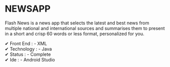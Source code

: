 # NEWSAPP

Flash News is a news app that selects the latest and best news from multiple national and international sources and summarises them to present in a short and crisp 60 words or less format, personalized for you.


✔ Front End : - XML </br>
✔ Technology : - Java </br>
✔ Status : - Complete </br>
✔ Ide : - Android Studio
